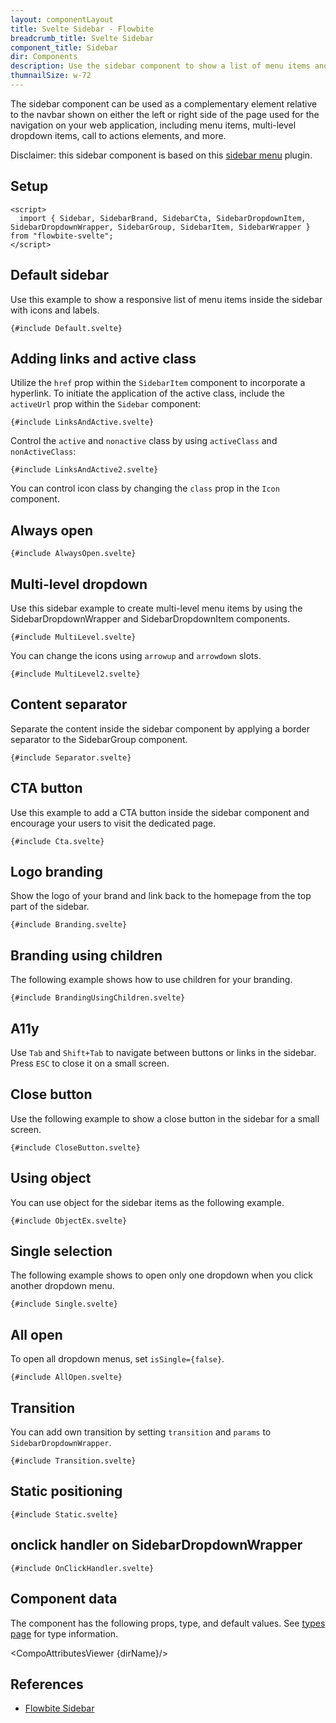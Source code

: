 ```yaml
---
layout: componentLayout
title: Svelte Sidebar - Flowbite
breadcrumb_title: Svelte Sidebar
component_title: Sidebar
dir: Components
description: Use the sidebar component to show a list of menu items and multi-level dropdown items on either side of the page to navigate on your website
thumnailSize: w-72
---
```


<script>
  import { page } from '$app/state';
  import { CompoAttributesViewer,  GitHubCompoLinks, toKebabCase } from '../../utils'
  import { Badge, Heading, P, A } from '$lib'
  const dirName = toKebabCase(component_title)
</script>

The sidebar component can be used as a complementary element relative to the navbar shown on either the left or right side of the page used for the navigation on your web application, including menu items, multi-level dropdown items, call to actions elements, and more.

Disclaimer: this sidebar component is based on this <A class="text-primary-700" href="https://github.com/shinokada/svelte-sidebar" target="_blank" rel="noreferrer">sidebar menu</A> plugin.

## Setup

```svelte example hideOutput
<script>
  import { Sidebar, SidebarBrand, SidebarCta, SidebarDropdownItem, SidebarDropdownWrapper, SidebarGroup, SidebarItem, SidebarWrapper } from "flowbite-svelte";
</script>
```

## Default sidebar

Use this example to show a responsive list of menu items inside the sidebar with icons and labels.

```svelte example
{#include Default.svelte}
```

## Adding links and active class

Utilize the `href` prop within the `SidebarItem` component to incorporate a hyperlink. To initiate the application of the active class, include the `activeUrl` prop within the `Sidebar` component:

```svelte example
{#include LinksAndActive.svelte}
```

Control the `active` and `nonactive` class by using `activeClass` and `nonActiveClass`:

```svelte example
{#include LinksAndActive2.svelte}
```

You can control icon class by changing the `class` prop in the `Icon` component.

## Always open

```svelte example
{#include AlwaysOpen.svelte}
```

## Multi-level dropdown

Use this sidebar example to create multi-level menu items by using the SidebarDropdownWrapper and SidebarDropdownItem components.

```svelte example
{#include MultiLevel.svelte}
```

You can change the icons using `arrowup` and `arrowdown` slots.

```svelte example
{#include MultiLevel2.svelte}
```

## Content separator

Separate the content inside the sidebar component by applying a border separator to the SidebarGroup component.

```svelte example
{#include Separator.svelte}
```

## CTA button

Use this example to add a CTA button inside the sidebar component and encourage your users to visit the dedicated page.

```svelte example class="h-[500px]"
{#include Cta.svelte}
```

## Logo branding

Show the logo of your brand and link back to the homepage from the top part of the sidebar.

```svelte example
{#include Branding.svelte}
```

## Branding using children

The following example shows how to use children for your branding.

```svelte example
{#include BrandingUsingChildren.svelte}
```

## A11y

Use `Tab` and `Shift+Tab` to navigate between buttons or links in the sidebar. Press `ESC` to close it on a small screen.

## Close button

Use the following example to show a close button in the sidebar for a small screen.

```svelte example
{#include CloseButton.svelte}
```

## Using object

You can use object for the sidebar items as the following example.

```svelte example
{#include ObjectEx.svelte}
```

## Single selection

The following example shows to open only one dropdown when you click another dropdown menu.

```svelte example
{#include Single.svelte}
```

## All open

To open all dropdown menus, set `isSingle={false}`.

```svelte example class="h-[500px]"
{#include AllOpen.svelte}
```

## Transition

You can add own transition by setting `transition` and `params` to `SidebarDropdownWrapper`.

```svelte example
{#include Transition.svelte}
```

## Static positioning

```svelte example
{#include Static.svelte}
```

## onclick handler on SidebarDropdownWrapper

```svelte example
{#include OnClickHandler.svelte}
```

## Component data

The component has the following props, type, and default values. See [types page](/docs/pages/typescript) for type information.

<CompoAttributesViewer {dirName}/>

## References

- [Flowbite Sidebar](https://flowbite.com/docs/components/sidebar/)

<GitHubCompoLinks />
